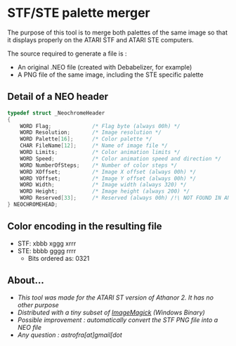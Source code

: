 # STF/STE palette merger

The purpose of this tool is to merge both palettes of the same image
so that it displays properly on the ATARI STF and ATARI STE computers.

The source required to generate a file is : 
* An original .NEO file (created with Debabelizer, for example)
* A PNG file of the same image, including the STE specific palette

## Detail of a NEO header

```cpp
typedef struct _NeochromeHeader
{
	WORD Flag;             /* Flag byte (always 00h) */
	WORD Resolution;       /* Image resolution */
	WORD Palette[16];      /* Color palette */
	CHAR FileName[12];     /* Name of image file */
	WORD Limits;           /* Color animation limits */
	WORD Speed;            /* Color animation speed and direction */
	WORD NumberOfSteps;    /* Number of color steps */
	WORD XOffset;          /* Image X offset (always 00h) */
	WORD YOffset;          /* Image Y offset (always 00h) */
	WORD Width;            /* Image width (always 320) */
	WORD Height;           /* Image height (always 200) */
	WORD Reserved[33];     /* Reserved (always 00h) /!\ NOT FOUND IN AN ACTUAL NEO FILE */
} NEOCHROMEHEAD;
```

## Color encoding in the resulting file

* STF: xbbb xggg xrrr
* STE: bbbb gggg rrrr
  * Bits ordered as: 0321

## About...

* *This tool was made for the ATARI ST version of Athanor 2. It has no other purpose*
* *Distributed with a tiny subset of [ImageMagick](https://imagemagick.org) (Windows Binary)*
* *Possible improvement : automatically convert the STF PNG file into a NEO file*
* *Any question : astrofra[at]gmail[dot*